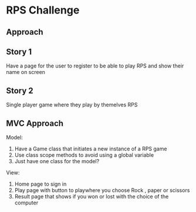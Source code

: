 # RPS Challenge

Approach
-------

Story 1
-------
Have a page for the user to register to be able to play RPS and show their name on screen

Story 2
----
Single player game where they play by themelves RPS 


MVC Approach
-----
Model:
1. Have a Game class that initiates a new instance of a RPS game 
2. Use class scope methods to avoid using a global variable 
3. Just have one class for the model? 

View: 
1. Home page to sign in 
2. Play page with button to playwhere you choose Rock , paper or scissors
3. Result page that shows if you won or lost with the choice of the computer 
